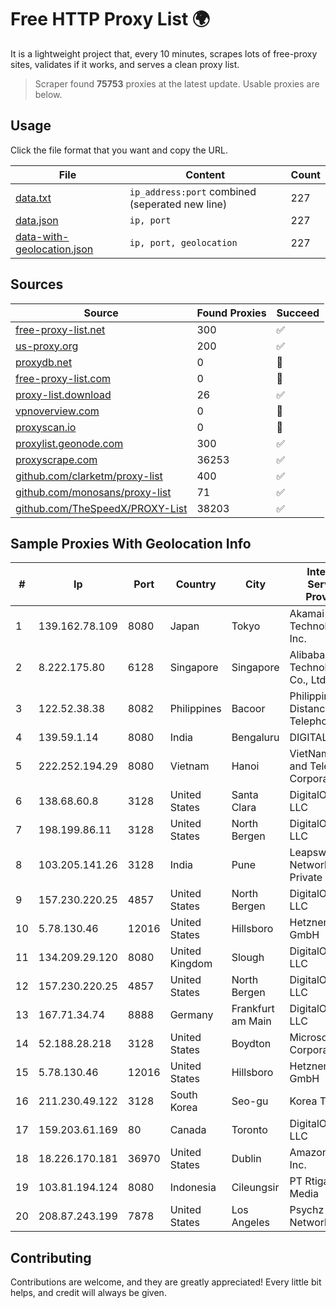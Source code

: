 
# Free HTTP Proxy List 🌍

It is a lightweight project that, every 10 minutes, scrapes lots of free-proxy sites, validates if it works, and serves a clean proxy list.


> Scraper found **75753** proxies at the latest update. Usable proxies are below.

## Usage

Click the file format that you want and copy the URL.


|File|Content|Count|
|----|-------|-----|
|[data.txt](https://raw.githubusercontent.com/themiralay/Proxy-List-World/master/data.txt)|`ip_address:port` combined (seperated new line)|227|
|[data.json](https://raw.githubusercontent.com/themiralay/Proxy-List-World/master/data.json)|`ip, port`|227|
|[data-with-geolocation.json](https://raw.githubusercontent.com/themiralay/Proxy-List-World/master/data-with-geolocation.json)|`ip, port, geolocation`|227|

## Sources

|Source|Found Proxies|Succeed|
|------|-------------|-------|
|[free-proxy-list.net](https://free-proxy-list.net)|300|✅|
|[us-proxy.org](https://www.us-proxy.org)|200|✅|
|[proxydb.net](http://proxydb.net)|0|🚫|
|[free-proxy-list.com](https://free-proxy-list.com/?page=&port=&type%5B%5D=http&type%5B%5D=https&up_time=0&search=Search)|0|🚫|
|[proxy-list.download](https://www.proxy-list.download/HTTP)|26|✅|
|[vpnoverview.com](https://vpnoverview.com/privacy/anonymous-browsing/free-proxy-servers)|0|🚫|
|[proxyscan.io](https://www.proxyscan.io)|0|🚫|
|[proxylist.geonode.com](https://proxylist.geonode.com/api/proxy-list?limit=300&page=1&sort_by=lastChecked&sort_type=desc&protocols=http,https)|300|✅|
|[proxyscrape.com](https://api.proxyscrape.com/v2/?request=displayproxies&protocol=http&timeout=10000&country=all&ssl=all&anonymity=all)|36253|✅|
|[github.com/clarketm/proxy-list](https://raw.githubusercontent.com/clarketm/proxy-list/master/proxy-list-raw.txt)|400|✅|
|[github.com/monosans/proxy-list](https://raw.githubusercontent.com/monosans/proxy-list/main/proxies/http.txt)|71|✅|
|[github.com/TheSpeedX/PROXY-List](https://raw.githubusercontent.com/TheSpeedX/PROXY-List/master/http.txt)|38203|✅|


## Sample Proxies With Geolocation Info

|#|Ip|Port|Country|City|Internet Service Provider|
|-|--|----|-------|----|-------------------------|
|1|139.162.78.109|8080|Japan|Tokyo|Akamai Technologies, Inc.|
|2|8.222.175.80|6128|Singapore|Singapore|Alibaba (US) Technology Co., Ltd.|
|3|122.52.38.38|8082|Philippines|Bacoor|Philippine Long Distance Telephone Co.|
|4|139.59.1.14|8080|India|Bengaluru|DIGITALOCEAN|
|5|222.252.194.29|8080|Vietnam|Hanoi|VietNam Post and Telecom Corporation|
|6|138.68.60.8|3128|United States|Santa Clara|DigitalOcean, LLC|
|7|198.199.86.11|3128|United States|North Bergen|DigitalOcean, LLC|
|8|103.205.141.26|3128|India|Pune|Leapswitch Networks Private Limited|
|9|157.230.220.25|4857|United States|North Bergen|DigitalOcean, LLC|
|10|5.78.130.46|12016|United States|Hillsboro|Hetzner Online GmbH|
|11|134.209.29.120|8080|United Kingdom|Slough|DigitalOcean, LLC|
|12|157.230.220.25|4857|United States|North Bergen|DigitalOcean, LLC|
|13|167.71.34.74|8888|Germany|Frankfurt am Main|DigitalOcean, LLC|
|14|52.188.28.218|3128|United States|Boydton|Microsoft Corporation|
|15|5.78.130.46|12016|United States|Hillsboro|Hetzner Online GmbH|
|16|211.230.49.122|3128|South Korea|Seo-gu|Korea Telecom|
|17|159.203.61.169|80|Canada|Toronto|DigitalOcean, LLC|
|18|18.226.170.181|36970|United States|Dublin|Amazon.com, Inc.|
|19|103.81.194.124|8080|Indonesia|Cileungsir|PT Rtiga Global Media|
|20|208.87.243.199|7878|United States|Los Angeles|Psychz Networks|



## Contributing

Contributions are welcome, and they are greatly appreciated! Every
little bit helps, and credit will always be given.


